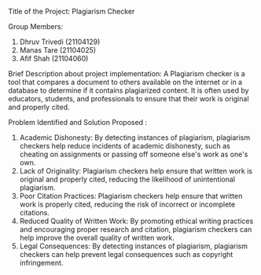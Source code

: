 Title of the Project: Plagiarism Checker

Group Members: 
1) Dhruv Trivedi (21104129)
2) Manas Tare (21104025)
3) Afif Shah (21104060)

Brief Description about project implementation: A Plagiarism checker is a tool that compares a document to others available on the internet or in a database to determine if it contains plagiarized content. It is often used by educators, students, and professionals to ensure that their work is original and properly cited.

Problem Identified and Solution Proposed : 
  1) Academic Dishonesty: By detecting instances of plagiarism, plagiarism checkers help reduce incidents of academic dishonesty, such as cheating on assignments or passing off someone else's work as one's own.
  2) Lack of Originality: Plagiarism checkers help ensure that written work is original and properly cited, reducing the likelihood of unintentional plagiarism.
  3) Poor Citation Practices: Plagiarism checkers help ensure that written work is properly cited, reducing the risk of incorrect or incomplete citations.
  4) Reduced Quality of Written Work: By promoting ethical writing practices and encouraging proper research and citation, plagiarism checkers can help improve the overall quality of written work.
  5) Legal Consequences: By detecting instances of plagiarism, plagiarism checkers can help prevent legal consequences such as copyright infringement.

